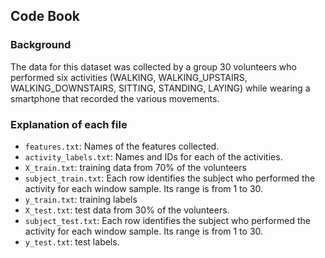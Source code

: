 ## Code Book

### Background

The data for this dataset was collected by a group 30 volunteers who performed six activities (WALKING, WALKING_UPSTAIRS, WALKING_DOWNSTAIRS, SITTING, STANDING, LAYING) while wearing a smartphone that recorded the various movements.

### Explanation of each file

* `features.txt`: Names of the features collected.
* `activity_labels.txt`: Names and IDs for each of the activities.
* `X_train.txt`: training data from 70% of the volunteers
* `subject_train.txt`: Each row identifies the subject who performed the activity for each window sample. Its range is from 1 to 30. 
* `y_train.txt`: training labels
* `X_test.txt`: test data from 30% of the volunteers.
* `subject_test.txt`: Each row identifies the subject who performed the activity for each window sample. Its range is from 1 to 30.
* `y_test.txt`: test labels.
